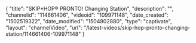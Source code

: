 {
    "title": "SKIP*HOP&reg; PRONTO! Changing Station",
    "description": "",
    "channelid": "114661406",
    "videoid": "109971148",
    "date_created": "1502519322",
    "date_modified": "1504802880",
    "type": "captivate",
    "layout": "channelVideo",
    "url": "\/latest-videos\/skip-hop-pronto-changing-station\/114661406-109971148"
}